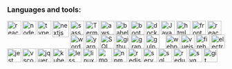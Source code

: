 ### Languages and tools:

<img align="center" alt="JavaScript" width="32px" src="https://github.com/Eduardosbk/images/blob/main/javascript2.png" style="max-width:100%;">

<img align="center" alt="htmlcss" width="32px" src="https://github.com/Eduardosbk/images/blob/main/htmlcss.png" style="max-width:100%;">

<img align="center" alt="frontend" width="32px" src="https://github.com/Eduardosbk/images/blob/main/frontend.png" style="max-width:100%;">

<img align="center" alt="react" width="32px" src="https://github.com/Eduardosbk/images/blob/main/react.png" style="max-width:100%;">

<img align="left" alt="reactnative" width="32px" src="https://github.com/Eduardosbk/images/blob/main/reactnative.png" style="max-width:100%;">

<img align="left" alt="node" width="32px" src="https://github.com/Eduardosbk/images/blob/main/node.png" style="max-width:100%;">

<img align="left" alt="typescript" width="32px" src="https://github.com/Eduardosbk/images/blob/main/typescript.png" style="max-width:100%;">

<img align="left" alt="nextjs" height="38px" src="https://github.com/Eduardosbk/images/blob/main/next.png" style="max-width:100%;">

<img align="left" alt="sass" width="32px" src="https://github.com/Eduardosbk/images/blob/main/sass.png" style="max-width:100%;">

<img align="left" alt="Terminal" width="32px" src="https://github.com/Eduardosbk/images/blob/main/terminal.png" style="max-width:100%;">

<img align="left" alt="aws" width="32px" src="https://github.com/Eduardosbk/images/blob/main/aws.png" style="max-width:100%;">

<img align="left" alt="babel" height="32px" src="https://github.com/Eduardosbk/images/blob/main/babel.png" style="max-width:100%;">

<img align="left" alt="bootstrap" width="32px" src="https://github.com/Eduardosbk/images/blob/main/bootstrap.png" style="max-width:100%;">

<img align="left" alt="docker" height="32px" src="https://github.com/Eduardosbk/images/blob/main/docker.png" style="max-width:100%;">
                                                                                                                                    
<img align="right" alt="electron" width="32px" src="https://github.com/Eduardosbk/images/blob/main/electron.png" style="max-width:100%;">

<img align="right" alt="firebase" width="32px" src="https://github.com/Eduardosbk/images/blob/main/firebase.png" style="max-width:100%;">

<img align="right" alt="vuejs" width="32px" src="https://github.com/Eduardosbk/images/blob/main/vue.png" style="max-width:100%;">

<img align="right" alt="webpack" width="32px" src="https://github.com/Eduardosbk/images/blob/main/webpack.png" style="max-width:100%;">

<img align="left" alt="wordpress" width="32px" src="https://github.com/Eduardosbk/images/blob/main/wordpress.png" style="max-width:100%;">

<img align="left" alt="yarn" width="32px" src="https://github.com/Eduardosbk/images/blob/main/yarn.png" style="max-width:100%;">

<img align="left" alt="SQL" width="32px" src="https://github.com/Eduardosbk/images/blob/main/db.png" style="max-width:100%;">

<img align="left" alt="github" width="32px" src="https://github.com/Eduardosbk/images/blob/main/github.png" style="max-width:100%;">

<img align="left" alt="graphql" width="32px" src="https://github.com/Eduardosbk/images/blob/main/graphql.png" style="max-width:100%;">

<img align="left" alt="gulp" height="32px" src="https://github.com/Eduardosbk/images/blob/main/gulp.png" style="max-width:100%;">

<img align="left" alt="jest" width="32px" src="https://github.com/Eduardosbk/images/blob/main/jest.png" style="max-width:100%;">

<img alt="git" width="32px" src="https://github.com/Eduardosbk/images/blob/main/git.png" style="max-width:100%;">

<img align="left" alt="vscode" width="32px" src="https://github.com/Eduardosbk/images/blob/main/vscode.png" style="max-width:100%;">

<img align="left" alt="jquery" width="32px" src="https://github.com/Eduardosbk/images/blob/main/jquery.png" style="max-width:100%;">

<img align="left" alt="kubernetes" width="32px" src="https://github.com/Eduardosbk/images/blob/main/kuberbetes.png" style="max-width:100%;">

<img align="left" alt="less" width="32px" src="https://github.com/Eduardosbk/images/blob/main/less.png" style="max-width:100%;">

<img align="left" alt="linux" width="32px" src="https://github.com/Eduardosbk/images/blob/main/linux.png" style="max-width:100%;">

<img align="left" alt="mongodb" width="32px" src="https://github.com/Eduardosbk/images/blob/main/mongodb.png" style="max-width:100%;">

<img align="left" alt="npm" width="32px" src="https://github.com/Eduardosbk/images/blob/main/npm.png" style="max-width:100%;">

<img align="left" alt="redis" width="32px" src="https://github.com/Eduardosbk/images/blob/main/redis.png" style="max-width:100%;">

<img align="left" alt="serverless" width="32px" src="https://github.com/Eduardosbk/images/blob/main/serverless.png" style="max-width:100%;">

<img align="left" alt="sql" width="32px" src="https://github.com/Eduardosbk/images/blob/main/sql.png" style="max-width:100%;">

<img align="left" alt="redux" width="32px" src="https://github.com/Eduardosbk/images/blob/main/redux.png" style="max-width:100%;">

<img align="left" alt="svg" width="32px" src="https://github.com/Eduardosbk/images/blob/main/svg.png" style="max-width:100%;">







<!--
**Eduardosbk/Eduardosbk** is a ✨ _special_ ✨ repository because its `README.md` (this file) appears on your GitHub profile.

Here are some ideas to get you started:
- 🔭 I’m currently working on ...
- 🌱 I’m currently learning ...
- 👯 I’m looking to collaborate on ...
- 🤔 I’m looking for help with ...
- 💬 Ask me about ...
- 📫 How to reach me: ...
- 😄 Pronouns: ...
- ⚡ Fun fact: ...
-->
